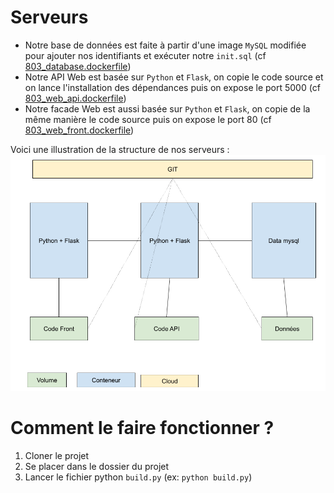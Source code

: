 
# Serveurs
- Notre base de données est faite à partir d'une image `MySQL` modifiée pour ajouter nos identifiants et exécuter notre `init.sql` (cf [803_database.dockerfile](https://github.com/Stoupy51/ProjetINFO0803/blob/main/803_database.dockerfile))
- Notre API Web est basée sur `Python` et `Flask`, on copie le code source et on lance l'installation des dépendances puis on expose le port 5000 (cf [803_web_api.dockerfile](https://github.com/Stoupy51/ProjetINFO0803/blob/main/803_web_api.dockerfile))
- Notre facade Web est aussi basée sur `Python` et `Flask`, on copie de la même manière le code source puis on expose le port 80 (cf [803_web_front.dockerfile](https://github.com/Stoupy51/ProjetINFO0803/blob/main/803_web_front.dockerfile))

Voici une illustration de la structure de nos serveurs :<br>
![Structures des serveurs](https://raw.githubusercontent.com/Stoupy51/ProjetINFO0803/main/img/803-Virtu.png)


# Comment le faire fonctionner ?
1. Cloner le projet
2. Se placer dans le dossier du projet
3. Lancer le fichier python `build.py` (ex: `python build.py`)

